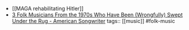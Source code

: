 - [[MAGA rehabilitating Hitler]]
- [3 Folk Musicians From the 1970s Who Have Been (Wrongfully) Swept Under the Rug - American Songwriter](https://americansongwriter.com/3-folk-musicians-from-the-1970s-who-have-been-wrongfully-swept-under-the-rug/)
  tags:: [[music]] #folk-music